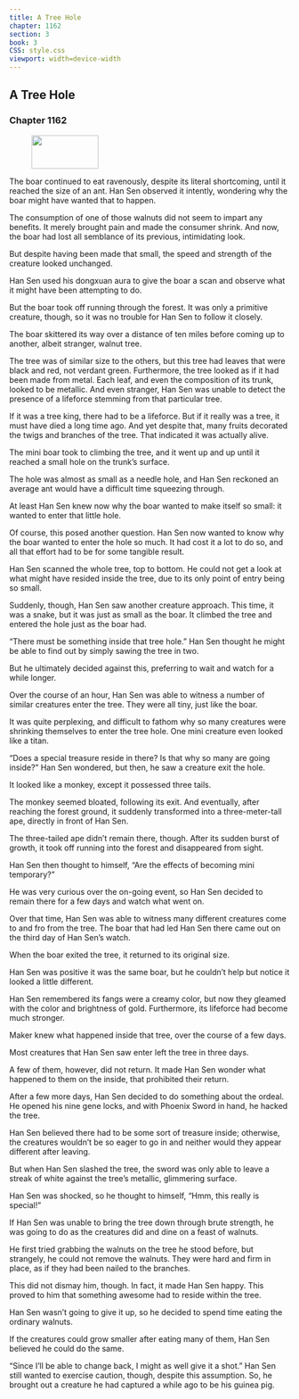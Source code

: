 ```yaml
---
title: A Tree Hole
chapter: 1162
section: 3
book: 3
CSS: style.css
viewport: width=device-width
---
```


## A Tree Hole

### Chapter 1162

<figure>
	<img src="../Images/gem.gif" alt="" id="gem" width="120" height="60" />
</figure>

The boar continued to eat ravenously, despite its literal shortcoming, until it reached the size of an ant. Han Sen observed it intently, wondering why the boar might have wanted that to happen.

The consumption of one of those walnuts did not seem to impart any benefits. It merely brought pain and made the consumer shrink. And now, the boar had lost all semblance of its previous, intimidating look.

But despite having been made that small, the speed and strength of the creature looked unchanged.

Han Sen used his dongxuan aura to give the boar a scan and observe what it might have been attempting to do.

But the boar took off running through the forest. It was only a primitive creature, though, so it was no trouble for Han Sen to follow it closely.

The boar skittered its way over a distance of ten miles before coming up to another, albeit stranger, walnut tree.

The tree was of similar size to the others, but this tree had leaves that were black and red, not verdant green. Furthermore, the tree looked as if it had been made from metal. Each leaf, and even the composition of its trunk, looked to be metallic. And even stranger, Han Sen was unable to detect the presence of a lifeforce stemming from that particular tree.

If it was a tree king, there had to be a lifeforce. But if it really was a tree, it must have died a long time ago. And yet despite that, many fruits decorated the twigs and branches of the tree. That indicated it was actually alive.

The mini boar took to climbing the tree, and it went up and up until it reached a small hole on the trunk’s surface.

The hole was almost as small as a needle hole, and Han Sen reckoned an average ant would have a difficult time squeezing through.

At least Han Sen knew now why the boar wanted to make itself so small: it wanted to enter that little hole.

Of course, this posed another question. Han Sen now wanted to know why the boar wanted to enter the hole so much. It had cost it a lot to do so, and all that effort had to be for some tangible result.

Han Sen scanned the whole tree, top to bottom. He could not get a look at what might have resided inside the tree, due to its only point of entry being so small.

Suddenly, though, Han Sen saw another creature approach. This time, it was a snake, but it was just as small as the boar. It climbed the tree and entered the hole just as the boar had.

“There must be something inside that tree hole.” Han Sen thought he might be able to find out by simply sawing the tree in two.

But he ultimately decided against this, preferring to wait and watch for a while longer.

Over the course of an hour, Han Sen was able to witness a number of similar creatures enter the tree. They were all tiny, just like the boar.

It was quite perplexing, and difficult to fathom why so many creatures were shrinking themselves to enter the tree hole. One mini creature even looked like a titan.

“Does a special treasure reside in there? Is that why so many are going inside?” Han Sen wondered, but then, he saw a creature exit the hole.

It looked like a monkey, except it possessed three tails.

The monkey seemed bloated, following its exit. And eventually, after reaching the forest ground, it suddenly transformed into a three-meter-tall ape, directly in front of Han Sen.

The three-tailed ape didn’t remain there, though. After its sudden burst of growth, it took off running into the forest and disappeared from sight.

Han Sen then thought to himself, “Are the effects of becoming mini temporary?”

He was very curious over the on-going event, so Han Sen decided to remain there for a few days and watch what went on.

Over that time, Han Sen was able to witness many different creatures come to and fro from the tree. The boar that had led Han Sen there came out on the third day of Han Sen’s watch.

When the boar exited the tree, it returned to its original size.

Han Sen was positive it was the same boar, but he couldn’t help but notice it looked a little different.

Han Sen remembered its fangs were a creamy color, but now they gleamed with the color and brightness of gold. Furthermore, its lifeforce had become much stronger.

Maker knew what happened inside that tree, over the course of a few days.

Most creatures that Han Sen saw enter left the tree in three days.

A few of them, however, did not return. It made Han Sen wonder what happened to them on the inside, that prohibited their return.

After a few more days, Han Sen decided to do something about the ordeal. He opened his nine gene locks, and with Phoenix Sword in hand, he hacked the tree.

Han Sen believed there had to be some sort of treasure inside; otherwise, the creatures wouldn’t be so eager to go in and neither would they appear different after leaving.

But when Han Sen slashed the tree, the sword was only able to leave a streak of white against the tree’s metallic, glimmering surface.

Han Sen was shocked, so he thought to himself, “Hmm, this really is special!”

If Han Sen was unable to bring the tree down through brute strength, he was going to do as the creatures did and dine on a feast of walnuts.

He first tried grabbing the walnuts on the tree he stood before, but strangely, he could not remove the walnuts. They were hard and firm in place, as if they had been nailed to the branches.

This did not dismay him, though. In fact, it made Han Sen happy. This proved to him that something awesome had to reside within the tree.

Han Sen wasn’t going to give it up, so he decided to spend time eating the ordinary walnuts.

If the creatures could grow smaller after eating many of them, Han Sen believed he could do the same.

“Since I’ll be able to change back, I might as well give it a shot.” Han Sen still wanted to exercise caution, though, despite this assumption. So, he brought out a creature he had captured a while ago to be his guinea pig.